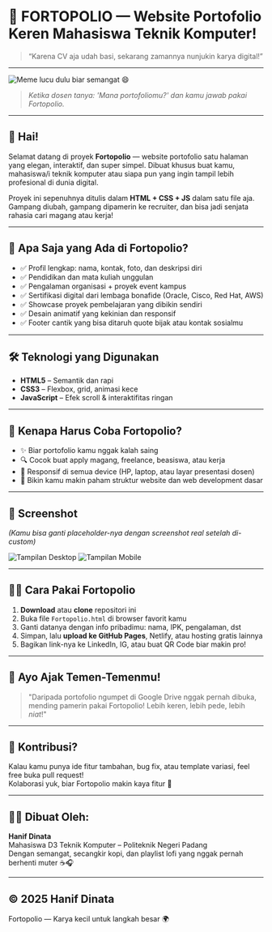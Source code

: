 # 🚀 FORTOPOLIO — Website Portofolio Keren Mahasiswa Teknik Komputer!

> “Karena CV aja udah basi, sekarang zamannya nunjukin karya digital!”  

---

![Meme lucu dulu biar semangat 😄](https://i.imgflip.com/6qemht.jpg)
> *Ketika dosen tanya: 'Mana portofoliomu?' dan kamu jawab pakai Fortopolio.*

---

## 👋 Hai!
Selamat datang di proyek **Fortopolio** — website portofolio satu halaman yang elegan, interaktif, dan super simpel. Dibuat khusus buat kamu, mahasiswa/i teknik komputer atau siapa pun yang ingin tampil lebih profesional di dunia digital.

Proyek ini sepenuhnya ditulis dalam **HTML + CSS + JS** dalam satu file aja. Gampang diubah, gampang dipamerin ke recruiter, dan bisa jadi senjata rahasia cari magang atau kerja!

---

## 🎯 Apa Saja yang Ada di Fortopolio?
- ✅ Profil lengkap: nama, kontak, foto, dan deskripsi diri
- ✅ Pendidikan dan mata kuliah unggulan
- ✅ Pengalaman organisasi + proyek event kampus
- ✅ Sertifikasi digital dari lembaga bonafide (Oracle, Cisco, Red Hat, AWS)
- ✅ Showcase proyek pembelajaran yang dibikin sendiri
- ✅ Desain animatif yang kekinian dan responsif
- ✅ Footer cantik yang bisa ditaruh quote bijak atau kontak sosialmu

---

## 🛠 Teknologi yang Digunakan
- **HTML5** – Semantik dan rapi
- **CSS3** – Flexbox, grid, animasi kece
- **JavaScript** – Efek scroll & interaktifitas ringan

---

## 🤔 Kenapa Harus Coba Fortopolio?
- ✨ Biar portofolio kamu nggak kalah saing
- 🔍 Cocok buat apply magang, freelance, beasiswa, atau kerja
- 📱 Responsif di semua device (HP, laptop, atau layar presentasi dosen)
- 🧠 Bikin kamu makin paham struktur website dan web development dasar

---

## 📸 Screenshot
_(Kamu bisa ganti placeholder-nya dengan screenshot real setelah di-custom)_

![Tampilan Desktop](https://via.placeholder.com/800x400?text=Screenshot+Fortopolio+di+Desktop)
![Tampilan Mobile](https://via.placeholder.com/400x800?text=Screenshot+Fortopolio+di+Mobile)

---

## 🧑‍💻 Cara Pakai Fortopolio
1. **Download** atau **clone** repositori ini
2. Buka file `Fortopolio.html` di browser favorit kamu
3. Ganti datanya dengan info pribadimu: nama, IPK, pengalaman, dst
4. Simpan, lalu **upload ke GitHub Pages**, Netlify, atau hosting gratis lainnya
5. Bagikan link-nya ke LinkedIn, IG, atau buat QR Code biar makin pro!

---

## 📣 Ayo Ajak Temen-Temenmu!
> "Daripada portofolio ngumpet di Google Drive nggak pernah dibuka, mending pamerin pakai Fortopolio! Lebih keren, lebih pede, lebih *niat*!"

---

## 📩 Kontribusi?
Kalau kamu punya ide fitur tambahan, bug fix, atau template variasi, feel free buka pull request!  
Kolaborasi yuk, biar Fortopolio makin kaya fitur 🤝

---

## 🧑‍🎓 Dibuat Oleh:
**Hanif Dinata**  
Mahasiswa D3 Teknik Komputer – Politeknik Negeri Padang  
Dengan semangat, secangkir kopi, dan playlist lofi yang nggak pernah berhenti muter ☕🎧

---

## © 2025 Hanif Dinata
Fortopolio — Karya kecil untuk langkah besar 🌍

